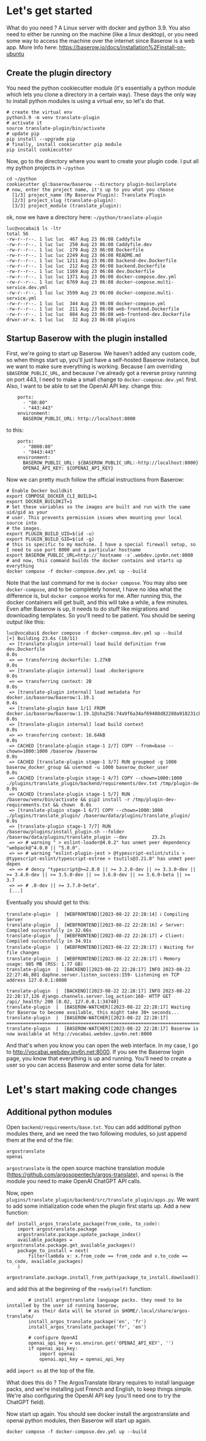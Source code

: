 # Let's get started
 What do you need ? A Linux server with docker and python 3.9. You also need to either be running  on the machine (like a linux desktop), or you need some way to access the machine over the internet since Baserow is a web app. More info here: https://baserow.io/docs/installation%2Finstall-on-ubuntu
 ## Create the plugin directory
 You need the python cookiecutter module (it's essentially a python module which lets you clone a directory in a certain way). These days the only way to install python modules is using a virtual env, so let's do that.
 ```
 # create the virtual env
 python3.9 -m venv translate-plugin
 # activate it
 source translate-plugin/bin/activate
 # update pip
 pip install --upgrade pip
 # finally, install cookiecutter pip module
 pip install cookiecutter
 ```
 Now, go to the directory where you want to create your plugin code. I put all my python projects in `~/python`
 ```
 cd ~/python
 cookiecutter gl:baserow/baserow --directory plugin-boilerplate
 # now, enter the project name, it's up to you what you choose
   [1/3] project_name (My Baserow Plugin): Translate Plugin
   [2/3] project_slug (translate-plugin):
   [3/3] project_module (translate_plugin):
 ```
ok, now we have a directory here: `~/python/translate-plugin`
```
luc@vocabai$ ls -ltr
total 56
-rw-r--r--. 1 luc luc  467 Aug 23 06:08 Caddyfile
-rw-r--r--. 1 luc luc  250 Aug 23 06:08 Caddyfile.dev
-rw-r--r--. 1 luc luc  179 Aug 23 06:08 Dockerfile
-rw-r--r--. 1 luc luc 2249 Aug 23 06:08 README.md
-rw-r--r--. 1 luc luc 1211 Aug 23 06:08 backend-dev.Dockerfile
-rw-r--r--. 1 luc luc  212 Aug 23 06:08 backend.Dockerfile
-rw-r--r--. 1 luc luc 1169 Aug 23 06:08 dev.Dockerfile
-rw-r--r--. 1 luc luc 1371 Aug 23 06:08 docker-compose.dev.yml
-rw-r--r--. 1 luc luc 6769 Aug 23 06:08 docker-compose.multi-service.dev.yml
-rw-r--r--. 1 luc luc 3599 Aug 23 06:08 docker-compose.multi-service.yml
-rw-r--r--. 1 luc luc  344 Aug 23 06:08 docker-compose.yml
-rw-r--r--. 1 luc luc  211 Aug 23 06:08 web-frontend.Dockerfile
-rw-r--r--. 1 luc luc  884 Aug 23 06:08 web-frontend-dev.Dockerfile
drwxr-xr-x. 1 luc luc   32 Aug 23 06:08 plugins
```

## Startup Baserow with the plugin installed
First, we're going to start up Baserow. We haven't added any custom code, so when things start up, you'll just have a self-hosted Baserow instance, but we want to make sure everything is working. Because I am overriding `$BASEROW_PUBLIC_URL`, and because i've already got a reverse proxy running on port 443, I need to make a small change to `docker-compose.dev.yml` first. Also, I want to be able to set the OpenAI API key.
change this:
```
    ports:
      - "80:80"
      - "443:443"
    environment:
      BASEROW_PUBLIC_URL: http://localhost:8000
```
to this:
```
    ports:
      - "8000:80"
      - "8443:443"
    environment:
      BASEROW_PUBLIC_URL: ${BASEROW_PUBLIC_URL:-http://localhost:8000}
      OPENAI_API_KEY: ${OPENAI_API_KEY}
```

Now we can pretty much follow the official instructions from Baserow:
```
# Enable Docker buildkit
export COMPOSE_DOCKER_CLI_BUILD=1
export DOCKER_BUILDKIT=1
# Set these variables so the images are built and run with the same uid/gid as your 
# user. This prevents permission issues when mounting your local source into
# the images.
export PLUGIN_BUILD_UID=$(id -u)
export PLUGIN_BUILD_GID=$(id -g)
# this is specific to my machine. I have a special firewall setup, so I need to use port 8000 and a particular hostname
export BASEROW_PUBLIC_URL=http://`hostname -s`.webdev.ipv6n.net:8000
# and now, this command builds the docker contains and starts up everything
docker compose -f docker-compose.dev.yml up --build
```
Note that the last command for me is `docker compose`. You may also see `docker-compose`, and to be completely honest, I have no idea what the difference is, but `docker compose` works for me. After running this, the docker containers will get built, and this will take a while, a few minutes. Even after Baserow is up, it needs to do stuff like migrations and downloading templates. So you'll need to be patient. You should be seeing output like this:
```
luc@vocabai$ docker compose -f docker-compose.dev.yml up --build
[+] Building 23.6s (10/11)
 => [translate-plugin internal] load build definition from dev.Dockerfile                                                                0.0s
 => => transferring dockerfile: 1.27kB                                                                                                   0.0s
 => [translate-plugin internal] load .dockerignore                                                                                       0.0s
 => => transferring context: 2B                                                                                                          0.0s
 => [translate-plugin internal] load metadata for docker.io/baserow/baserow:1.19.1                                                       0.4s
 => [translate-plugin base 1/1] FROM docker.io/baserow/baserow:1.19.1@sha256:74a9f6a34af69488d82280a918231cbe10ae9ac68ab5b0582ae9b30844  0.0s
 => [translate-plugin internal] load build context                                                                                       0.0s
 => => transferring context: 16.64kB                                                                                                     0.0s
 => CACHED [translate-plugin stage-1 2/7] COPY --from=base --chown=1000:1000 /baserow /baserow                                           0.0s
 => CACHED [translate-plugin stage-1 3/7] RUN groupmod -g 1000 baserow_docker_group && usermod -u 1000 baserow_docker_user               0.0s
 => CACHED [translate-plugin stage-1 4/7] COPY --chown=1000:1000 ./plugins/translate_plugin/backend/requirements/dev.txt /tmp/plugin-de  0.0s
 => CACHED [translate-plugin stage-1 5/7] RUN . /baserow/venv/bin/activate && pip3 install -r /tmp/plugin-dev-requirements.txt && chown  0.0s
 => [translate-plugin stage-1 6/7] COPY --chown=1000:1000 ./plugins/translate_plugin/ /baserow/data/plugins/translate_plugin/            0.0s
 => [translate-plugin stage-1 7/7] RUN /baserow/plugins/install_plugin.sh --folder /baserow/data/plugins/translate_plugin --dev         23.2s
 => => # warning " > eslint-loader@4.0.2" has unmet peer dependency "webpack@^4.0.0 || ^5.0.0".
 => => # warning "eslint-plugin-jest > @typescript-eslint/utils > @typescript-eslint/typescript-estree > tsutils@3.21.0" has unmet peer depen
 => => # dency "typescript@>=2.8.0 || >= 3.2.0-dev || >= 3.3.0-dev || >= 3.4.0-dev || >= 3.5.0-dev || >= 3.6.0-dev || >= 3.6.0-beta || >= 3.7
 => => # .0-dev || >= 3.7.0-beta".
 [...]
```

Eventually you should get to this:
```
translate-plugin  |  [WEBFRONTEND][2023-08-22 22:28:14] ℹ Compiling Server
translate-plugin  |  [WEBFRONTEND][2023-08-22 22:28:16] ✔ Server: Compiled successfully in 32.66s
translate-plugin  |  [WEBFRONTEND][2023-08-22 22:28:17] ✔ Client: Compiled successfully in 34.91s
translate-plugin  |  [WEBFRONTEND][2023-08-22 22:28:17] ℹ Waiting for file changes
translate-plugin  |  [WEBFRONTEND][2023-08-22 22:28:17] ℹ Memory usage: 905 MB (RSS: 1.77 GB)
translate-plugin  |  [BACKEND][2023-08-22 22:28:17] INFO 2023-08-22 22:27:46,801 daphne.server.listen_success:159- Listening on TCP address 127.0.0.1:8000

translate-plugin  |  [BACKEND][2023-08-22 22:28:17] INFO 2023-08-22 22:28:17,126 django.channels.server.log_action:168- HTTP GET /api/_health/ 200 [0.02, 127.0.0.1:34740]
translate-plugin  |  [BASEROW-WATCHER][2023-08-22 22:28:17] Waiting for Baserow to become available, this might take 30+ seconds...
translate-plugin  |  [BASEROW-WATCHER][2023-08-22 22:28:17] =======================================================================
translate-plugin  |  [BASEROW-WATCHER][2023-08-22 22:28:17] Baserow is now available at http://vocabai.webdev.ipv6n.net:8000
```

And that's when you know you can open the web interface. In my case, I go to http://vocabai.webdev.ipv6n.net:8000. If you see the Baserow login page, you know that everything is up and running. You'll need to create a user so you can access Baserow and enter some data for later.

# Let's start making code changes

## Additional python modules
Open `backend/requirements/base.txt`. You can add additional python modules there, and we need the two following modules, so just append them at the end of the file:
```
argostranslate
openai
```
`argostranslate` is the open source machine translation module (https://github.com/argosopentech/argos-translate), and `openai` is the module you need to make OpenAI ChatGPT API calls.

Now, open `plugins/translate_plugin/backend/src/translate_plugin/apps.py`. We want to add some initialization code when the plugin first starts up. Add a new function:
```
def install_argos_translate_package(from_code, to_code):
    import argostranslate.package
    argostranslate.package.update_package_index()
    available_packages = argostranslate.package.get_available_packages()
    package_to_install = next(
        filter(lambda x: x.from_code == from_code and x.to_code == to_code, available_packages)
    )
    argostranslate.package.install_from_path(package_to_install.download())        
```
and add this at the beginning of the `ready(self)` function:
```
        # install argostranslate language packs. they need to be installed by the user id running baserow,
        # as their data will be stored in $HOME/.local/share/argos-translate/
        install_argos_translate_package('en', 'fr')
        install_argos_translate_package('fr', 'en')

        # configure OpenAI
        openai_api_key = os.environ.get('OPENAI_API_KEY', '')
        if openai_api_key:
            import openai
            openai.api_key = openai_api_key
```
add `import os` at the top of the file.

What does this do ? The ArgosTranslate library requires to install language packs, and we're installing just French and English, to keep things simple. We're also configuring the OpenAI API key (you'll need one to try the ChatGPT field).

Now start up again. You should see docker install the argostranslate and openai python modules, then Baserow will start up again.
```
docker compose -f docker-compose.dev.yml up --build
```